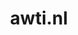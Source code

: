 ---
layout: post
title:  "awti.nl"
internal_url:  "/dutchgov/awti.nl.html"
subdomains_count: 12
all_subdomains_count: 19
urls_count: 10
ssl_rank: 90
http_rank: 49
url_link: /data/awti.nl/urls.txt
all_subdomains_link: /data/awti.nl/all_subdomains.txt
subdomains_link: /data/awti.nl/subdomains.txt
categories: dutchgov
---